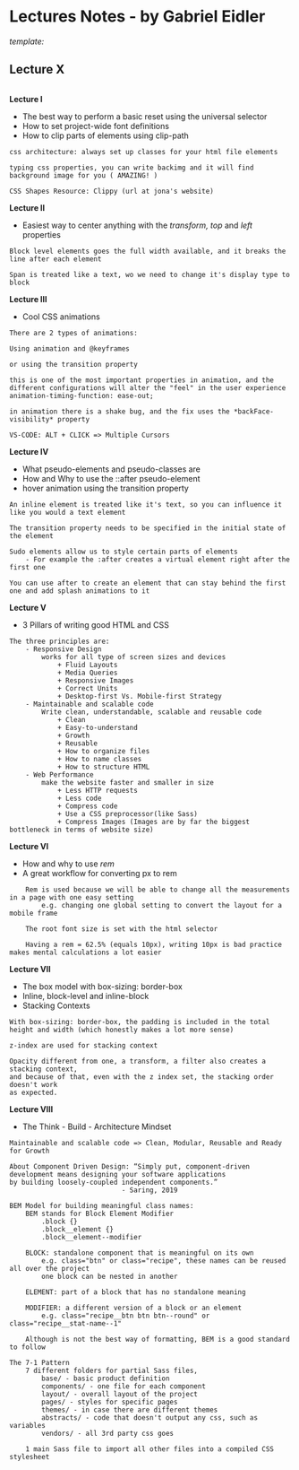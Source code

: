
# Lectures Notes - by Gabriel Eidler

*template:*

**Lecture X**
- 

```

```


**Lecture I**
- The best way to perform a basic reset using the universal selector
- How to set project-wide font definitions
- How to clip parts of elements using clip-path

```
css architecture: always set up classes for your html file elements

typing css properties, you can write backimg and it will find background image for you ( AMAZING! )

CSS Shapes Resource: Clippy (url at jona's website)
```

**Lecture II**
- Easiest way to center anything with the *transform, top* and *left* properties

```
Block level elements goes the full width available, and it breaks the line after each element

Span is treated like a text, wo we need to change it's display type to block
```

**Lecture III**
- Cool CSS animations

```
There are 2 types of animations:

Using animation and @keyframes

or using the transition property

this is one of the most important properties in animation, and the different configurations will alter the "feel" in the user experience
animation-timing-function: ease-out;

in animation there is a shake bug, and the fix uses the *backFace-visibility* property

VS-CODE: ALT + CLICK => Multiple Cursors
```

**Lecture IV**
- What pseudo-elements and pseudo-classes are
- How and Why to use the ::after pseudo-element
- hover animation using the transition property


```
An inline element is treated like it's text, so you can influence it like you would a text element

The transition property needs to be specified in the initial state of the element

Sudo elements allow us to style certain parts of elements
    - For example the :after creates a virtual element right after the first one

You can use after to create an element that can stay behind the first one and add splash animations to it
```

**Lecture V**
- 3 Pillars of writing good HTML and CSS

```
The three principles are:
    - Responsive Design
        works for all type of screen sizes and devices
            + Fluid Layouts
            + Media Queries
            + Responsive Images
            + Correct Units
            + Desktop-first Vs. Mobile-first Strategy
    - Maintainable and scalable code
        Write clean, understandable, scalable and reusable code
            + Clean
            + Easy-to-understand
            + Growth
            + Reusable
            + How to organize files
            + How to name classes
            + How to structure HTML
    - Web Performance
        make the website faster and smaller in size
            + Less HTTP requests
            + Less code
            + Compress code
            + Use a CSS preprocessor(like Sass)
            + Compress Images (Images are by far the biggest bottleneck in terms of website size)

```

**Lecture VI**
- How and why to use *rem*
- A great workflow for converting px to rem

```
    Rem is used because we will be able to change all the measurements in a page with one easy setting
        e.g. changing one global setting to convert the layout for a mobile frame
    
    The root font size is set with the html selector

    Having a rem = 62.5% (equals 10px), writing 10px is bad practice makes mental calculations a lot easier
```

**Lecture VII**
- The box model with box-sizing: border-box
- Inline, block-level and inline-block
- Stacking Contexts

```
With box-sizing: border-box, the padding is included in the total height and width (which honestly makes a lot more sense)

z-index are used for stacking context

Opacity different from one, a transform, a filter also creates a stacking context,
and because of that, even with the z index set, the stacking order doesn't work
as expected.
```

**Lecture VIII**
- The Think - Build - Architecture Mindset

```
Maintainable and scalable code => Clean, Modular, Reusable and Ready for Growth 

About Component Driven Design: “Simply put, component-driven development means designing your software applications 
by building loosely-coupled independent components.”        
                            - Saring, 2019

BEM Model for building meaningful class names:
    BEM stands for Block Element Modifier
        .block {}
        .block__element {}
        .block__element--modifier
    
    BLOCK: standalone component that is meaningful on its own
        e.g. class="btn" or class="recipe", these names can be reused all over the project
        one block can be nested in another
    
    ELEMENT: part of a block that has no standalone meaning 

    MODIFIER: a different version of a block or an element
        e.g. class="recipe__btn btn btn--round" or class="recipe__stat-name--1"

    Although is not the best way of formatting, BEM is a good standard to follow

The 7-1 Pattern
    7 different folders for partial Sass files,
        base/ - basic product definition
        components/ - one file for each component
        layout/ - overall layout of the project
        pages/ - styles for specific pages
        themes/ - in case there are different themes
        abstracts/ - code that doesn't output any css, such as variables
        vendors/ - all 3rd party css goes

    1 main Sass file to import all other files into a compiled CSS stylesheet
```